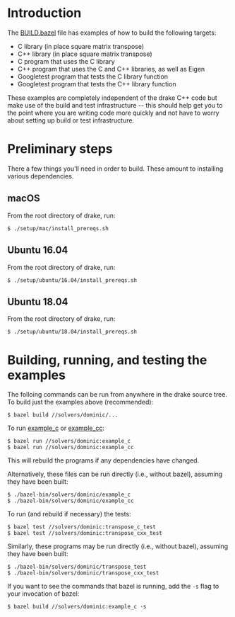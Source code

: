 # Introduction

The [BUILD.bazel](BUILD.bazel) file has examples of how to build the following
targets:
* C library (in place square matrix transpose)
* C++ library (in place square matrix transpose)
* C program that uses the C library
* C++ program that uses the C and C++ libraries, as well as Eigen
* Googletest program that tests the C library function
* Googletest program that tests the C++ library function

These examples are completely independent of the drake C++ code but make use of
the build and test infrastructure -- this should help get you to the point where
you are writing code more quickly and not have to worry about setting up build
or test infrastructure.

# Preliminary steps
There a few things you'll need in order to build. These amount to installing
various dependencies.

## macOS
From the root directory of drake, run:

    $ ./setup/mac/install_prereqs.sh

## Ubuntu 16.04
From the root directory of drake, run:

    $ ./setup/ubuntu/16.04/install_prereqs.sh

## Ubuntu 18.04
From the root directory of drake, run:

    $ ./setup/ubuntu/18.04/install_prereqs.sh

# Building, running, and testing the examples
The folloing commands can be run from anywhere in the drake source tree. To
build just the examples above (recommended):

    $ bazel build //solvers/dominic/...

To run [example_c](example.c) or [example_cc](example.cc):

    $ bazel run //solvers/dominic:example_c
    $ bazel run //solvers/dominic:example_cc

This will rebuild the programs if any dependencies have changed.

Alternatively, these files can be run directly (i.e., without bazel), assuming
they have been built:

    $ ./bazel-bin/solvers/dominic/example_c
    $ ./bazel-bin/solvers/dominic/example_cc

To run (and rebuild if necessary) the tests:

    $ bazel test //solvers/dominic:transpose_c_test
    $ bazel test //solvers/dominic:transpose_cxx_test

Similarly, these programs may be run directly (i.e., without bazel), assuming
they have been built:

    $ ./bazel-bin/solvers/dominic/transpose_test
    $ ./bazel-bin/solvers/dominic/transpose_cxx_test

If you want to see the commands that bazel is running, add the `-s` flag to your
invocation of bazel:

    $ bazel build //solvers/dominic:example_c -s

